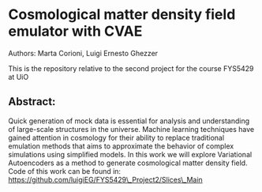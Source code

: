 # Cosmological matter density field emulator with CVAE
Authors: Marta Corioni, Luigi Ernesto Ghezzer

This is the repository relative to the second project for the course FYS5429 at UiO 
## Abstract:
Quick generation of mock data is essential for analysis and understanding of large-scale structures in the universe. Machine learning techniques have gained attention in cosmology for their
ability to replace traditional emulation methods that aims to approximate the behavior of complex simulations using simplified models. In this work we will explore Variational Autoencoders as a method to generate cosmological matter density field. Code of this work can be found in: https://github.com/luigiEG/FYS5429\_Project2/Slices\_Main
